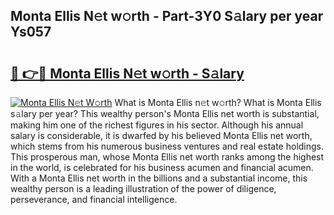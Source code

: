 ## Monta Ellis N𝚎t w𝚘rth - Part-3Y0 S𝚊lary per year Ys057

# <h2><a href="http://gc2wa9.nevu.top/?p=Monta+Ellis">🔗 👉🔴 Monta Ellis N𝚎t w𝚘rth - S𝚊lary</a></h2>

[![Monta Ellis N𝚎t W𝚘rth](https://i.imgur.com/Oavwk0R.jpeg)](http://gc2wa9.nevu.top/?p=Monta+Ellis)
What is Monta Ellis n𝚎t w𝚘rth? What is Monta Ellis s𝚊lary per year?
This wealthy person's Monta Ellis net worth is substantial, making him one of the richest figures in his sector. Although his annual salary is considerable, it is dwarfed by his believed Monta Ellis net worth, which stems from his numerous business ventures and real estate holdings. This prosperous man, whose Monta Ellis net worth ranks among the highest in the world, is celebrated for his business acumen and financial acumen. With a Monta Ellis net worth in the billions and a substantial income, this wealthy person is a leading illustration of the power of diligence, perseverance, and financial intelligence.
